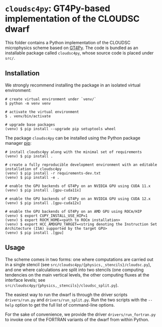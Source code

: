 # `cloudsc4py`: GT4Py-based implementation of the CLOUDSC dwarf

This folder contains a Python implementation of the CLOUDSC microphysics scheme based on
[GT4Py](https://github.com/GridTools/gt4py.git). The code is bundled as an installable
package called `cloudsc4py`, whose source code is placed under `src/`.


## Installation

We strongly recommend installing the package in an isolated virtual environment:

```shell
# create virtual environment under `venv/`
$ python -m venv venv

# activate the virtual environment
$ . venv/bin/activate

# upgrade base packages
(venv) $ pip install --upgrade pip setuptools wheel
```

The package `cloudsc4py` can be installed using the Python package manager [pip](https://pip.pypa.io/en/stable/):

```shell
# install cloudsc4py along with the minimal set of requirements
(venv) $ pip install .

# create a fully reproducible development environment with an editable installation of cloudsc4py
(venv) $ pip install -r requirements-dev.txt
(venv) $ pip install -e .

# enable the GPU backends of GT4Py on an NVIDIA GPU using CUDA 11.x
(venv) $ pip install .[gpu-cuda11x]

# enable the GPU backends of GT4Py on an NVIDIA GPU using CUDA 12.x
(venv) $ pip install .[gpu-cuda12x]

# enable the GPU backends of GT4Py on an AMD GPU using ROCm/HIP
(venv) $ export CUPY_INSTALL_USE_HIP=1
(venv) $ export ROCM_HOME=<path to ROCm installation>
(venv) $ export HCC_AMDGPU_TARGET=<string denoting the Instruction Set Architecture (ISA) supported by the target GPU>
(venv) $ pip install .[gpu]
```

## Usage

The scheme comes in two forms: one where computations are carried out in a single stencil
(see `src/cloudsc4py/{physics,_stencils}/cloudsc.py`), and one where calculations are split into two
stencils (one computing tendencies on the main vertical levels, the other computing fluxes at the
interface levels; see `src/cloudsc4py/{physics,_stencils}/cloudsc_split.py`).

The easiest way to run the dwarf is through the driver scripts `drivers/run.py` and `drivers/run_split.py`.
Run the two scripts with the `--help` option to get the full list of command-line options.

For the sake of convenience, we provide the driver `drivers/run_fortran.py` to invoke one of the
FORTRAN variants of the dwarf from within Python.
